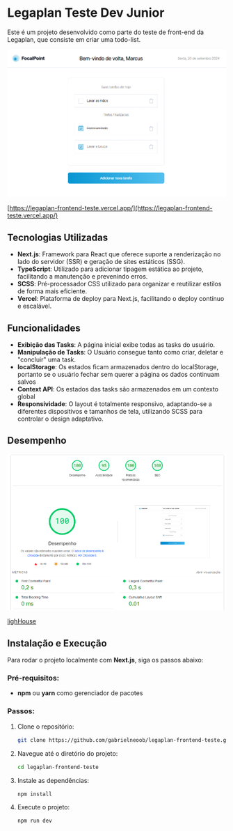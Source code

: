 # Legaplan Teste Dev Junior

Este é um projeto desenvolvido como parte do teste de front-end da Legaplan, que consiste em criar uma todo-list.

[![Legaplan](./github/legaplan.png)](https://legaplan-frontend-teste.vercel.app/)

[https://legaplan-frontend-teste.vercel.app/](https://legaplan-frontend-teste.vercel.app/)

## Tecnologias Utilizadas

- **Next.js**: Framework para React que oferece suporte a renderização no lado do servidor (SSR) e geração de sites estáticos (SSG).
- **TypeScript**: Utilizado para adicionar tipagem estática ao projeto, facilitando a manutenção e prevenindo erros.
- **SCSS**: Pré-processador CSS utilizado para organizar e reutilizar estilos de forma mais eficiente.
- **Vercel**: Plataforma de deploy para Next.js, facilitando o deploy contínuo e escalável.

## Funcionalidades

- **Exibição das Tasks**: A página inicial exibe todas as tasks do usuário.
- **Manipulação de Tasks**: O Usuário consegue tanto como criar, deletar e "concluir" uma task.
- **localStorage**: Os estados ficam armazenados dentro do localStorage, portanto se o usuário fechar sem querer a página os dados continuam salvos
- **Context API**: Os estados das tasks são armazenados em um contexto global
- **Responsividade**: O layout é totalmente responsivo, adaptando-se a diferentes dispositivos e tamanhos de tela, utilizando SCSS para controlar o design adaptativo.

## Desempenho

[![Lighthouse](./github/lighthouse.png)](https://pagespeed.web.dev/analysis/https-legaplan-frontend-teste-vercel-app/y8bp9pot4k?form_factor=desktop&category=performance&category=accessibility&category=best-practices&category=seo&hl=pt&utm_source=lh-chrome-ext)

[lighHouse](https://pagespeed.web.dev/analysis/https-legaplan-frontend-teste-vercel-app/y8bp9pot4k?form_factor=desktop&category=performance&category=accessibility&category=best-practices&category=seo&hl=pt&utm_source=lh-chrome-ext)

## Instalação e Execução

Para rodar o projeto localmente com **Next.js**, siga os passos abaixo:

### Pré-requisitos:

- **npm** ou **yarn** como gerenciador de pacotes

### Passos:

1. Clone o repositório:

   ```bash
   git clone https://github.com/gabrielneoob/legaplan-frontend-teste.git

2. Navegue até o diretório do projeto:

   ```bash
   cd legaplan-frontend-teste

3. Instale as dependências:

   ```bash
   npm install

4. Execute o projeto:

   ```bash
   npm run dev

